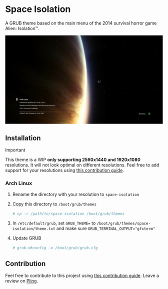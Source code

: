 # Space Isolation
A GRUB theme based on the main menu of the 2014 survival horror game Alien: Isolation™.

![Preview](preview.jpg "Space Isolation GRUB2 Theme Preview")

## Installation
> [!IMPORTANT]
> This theme is a WIP **only supporting 2560x1440 and 1920x1080** resolutions. It will not look optimal on different resolutions. Feel free to add support for your resolutions using [this contribution guide](CONTRIBUTING).

### Arch Linux
1. Rename the directory with your resolution to `space-isolation`
2. Copy this directory to `/boot/grub/themes`
    ```zsh
    # cp -r /path/to/space-isolation /boot/grub/themes
    ```

2. In `/etc/default/grub`, set `GRUB_THEME=` to `/boot/grub/themes/space-isolation/theme.txt` and make sure `GRUB_TERMINAL_OUTPUT="gfxterm"`
3. Update GRUB
    ```zsh
    # grub-mkconfig -o /boot/grub/grub.cfg 
    ```

## Contribution
Feel free to contribute to this project using [this contribution guide](CONTRIBUTING.md). Leave a review on [Pling](https://www.pling.com/p/2296342/).
